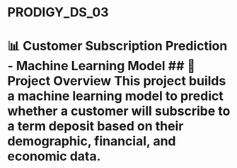 # PRODIGY_DS_03
# 📊 Customer Subscription Prediction - Machine Learning Model    ## 📝 Project Overview   This project builds a **machine learning model** to predict whether a customer will subscribe to a term deposit based on their demographic, financial, and economic data.  
